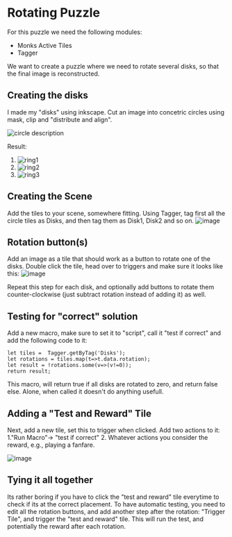 # Rotating Puzzle
For this puzzle we need the following modules:
 * Monks Active Tiles
 * Tagger

We want to create a puzzle where we need to rotate several disks, so that the final image is reconstructed.


## Creating the disks
I made my "disks" using inkscape. Cut an image into concetric circles using mask, clip and "distribute and align".

![circle description](https://user-images.githubusercontent.com/8543541/176551518-077169c8-d6cc-4649-88bd-c4e76e1bcd79.png)

Result:
1. ![ring1](https://user-images.githubusercontent.com/8543541/175750183-9af16ffa-8f41-46ce-9261-cd1cb0141587.png)
2. ![ring2](https://user-images.githubusercontent.com/8543541/175750195-d708e1f2-dcfd-43fd-b6fa-5f03717a46d2.png)
3. ![ring3](https://user-images.githubusercontent.com/8543541/175750199-900707e7-adda-4fd3-93ac-9986730b2f7f.png)


## Creating the Scene
Add the tiles to your scene, somewhere fitting. Using Tagger, tag first all the circle tiles as Disks, and then tag them as Disk1, Disk2 and so on.
![image](https://user-images.githubusercontent.com/8543541/175750656-cd1523ba-2117-4a79-afcf-7e9064a105cb.png)

## Rotation button(s)
Add an image as a tile that should work as a button to rotate one of the disks. 
Double click the tile, head over to triggers and make sure it looks like this:
![image](https://user-images.githubusercontent.com/8543541/175750832-0622dee2-6d05-4909-b8dc-3719ebb23cc9.png)

Repeat this step for each disk, and optionally add buttons to rotate them counter-clockwise (just subtract rotation instead of adding it) as well.

## Testing for "correct" solution
Add a new macro, make sure to set it to "script", call it "test if correct" and add the following code to it:
```JS
let tiles =  Tagger.getByTag('Disks');
let rotations = tiles.map(t=>t.data.rotation);
let result = !rotations.some(v=>(v!=0));
return result;
```
This macro, will return true if all disks are rotated to zero, and return false else. Alone, when called it doesn't do anything usefull.

## Adding a "Test and Reward" Tile
Next, add a new tile, set this to trigger when clicked.
Add two actions to it:
1."Run Macro"-> "test if correct"
2. Whatever actions you consider the reward, e.g., playing a fanfare.

![image](https://user-images.githubusercontent.com/8543541/175751341-b48e945c-8555-43df-a7cf-0d5d553e0d12.png)

## Tying it all together
Its rather boring if you have to click the "test and reward" tile everytime to check if its at the correct placement.
To have automatic testing, you need to edit all the rotation buttons, and add another step after the rotation: "Trigger Tile", and trigger the "test and reward" tile. This will run the test, and potentially the reward after each rotation.



